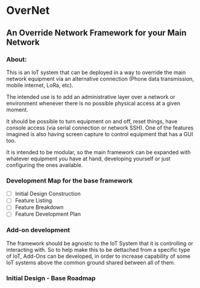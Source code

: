 # OverNet

## An Override Network Framework for your Main Network

### About:

This is an IoT system that can be deployed in a way to override the main network equipment via an alternative connection (Phone data transmission, mobile internet, LoRa, etc).

The intended use is to add an administrative layer over a network or environment whenever there is no possible physical access at a given moment.

It should be possible to turn equipment on and off, reset things, have console access (via serial connection or network SSH). One of the features imagined is also having screen capture to control equipment that has a GUI too.

It is intended to be modular, so the main framework can be expanded with whatever equipment you have at hand, developing yourself or just configuring the ones available.

### Development Map for the base framework

- [ ] Initial Design Construction
- [ ] Feature Listing
- [ ] Feature Breakdown
- [ ] Feature Development Plan

### Add-on development

The framework should be agnostic to the IoT System that it is controlling or interacting with. So to help make this to be dettached from a specific type of IoT, Add-Ons can be developed, in order to increase capability of some IoT systems above the common ground shared between all of them.

### Initial Design - Base Roadmap
